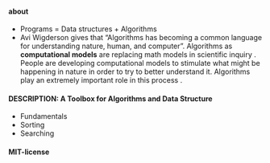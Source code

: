 #### about
* Programs = Data structures + Algorithms
* Avi Wigderson gives that “Algorithms has becoming a common language for understanding nature, human, and computer”. Algorithms as **computational models** are replacing math models in scientific inquiry . People are developing computational models to stimulate what might be happening in nature in order to try to better understand it. Algorithms play an extremely important role in this process .


#### DESCRIPTION: A Toolbox for Algorithms and Data Structure

* Fundamentals
* Sorting
* Searching
  
####  MIT-license

